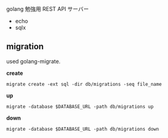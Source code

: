 golang 勉強用 REST API サーバー

- echo
- sqlx

## migration

used golang-migrate.

**create**

```
migrate create -ext sql -dir db/migrations -seq file_name
```

**up**

```
migrate -database $DATABASE_URL -path db/migrations up
```

**down**

```
migrate -database $DATABASE_URL -path db/migrations down
```
